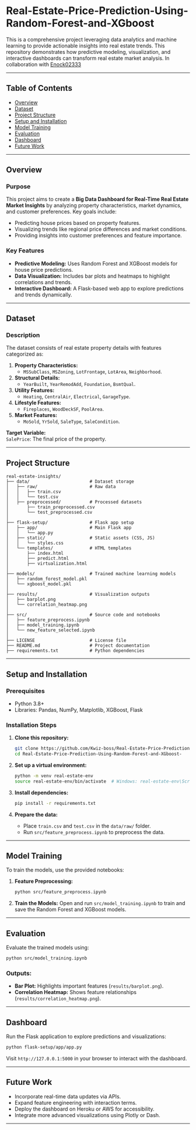 # Real-Estate-Price-Prediction-Using-Random-Forest-and-XGboost

This is a comprehensive project leveraging data analytics and machine learning to provide actionable insights into real estate trends. This repository demonstrates how predictive modeling, visualization, and interactive dashboards can transform real estate market analysis. In collaboration with [Enock02333](https://github.com/Enock02333)

---

## Table of Contents

- [Overview](#overview)
- [Dataset](#dataset)
- [Project Structure](#project-structure)
- [Setup and Installation](#setup-and-installation)
- [Model Training](#model-training)
- [Evaluation](#evaluation)
- [Dashboard](#dashboard)
- [Future Work](#future-work)

---

## Overview

### Purpose

This project aims to create a **Big Data Dashboard for Real-Time Real Estate Market Insights** by analyzing property characteristics, market dynamics, and customer preferences. Key goals include:

- Predicting house prices based on property features.
- Visualizing trends like regional price differences and market conditions.
- Providing insights into customer preferences and feature importance.

### Key Features

- **Predictive Modeling:** Uses Random Forest and XGBoost models for house price predictions.
- **Data Visualization:** Includes bar plots and heatmaps to highlight correlations and trends.
- **Interactive Dashboard:** A Flask-based web app to explore predictions and trends dynamically.

---

## Dataset

### Description

The dataset consists of real estate property details with features categorized as:

1. **Property Characteristics:**
   - `MSSubClass`, `MSZoning`, `LotFrontage`, `LotArea`, `Neighborhood`.
2. **Structural Details:**
   - `YearBuilt`, `YearRemodAdd`, `Foundation`, `BsmtQual`.
3. **Utility Features:**
   - `Heating`, `CentralAir`, `Electrical`, `GarageType`.
4. **Lifestyle Features:**
   - `Fireplaces`, `WoodDeckSF`, `PoolArea`.
5. **Market Features:**
   - `MoSold`, `YrSold`, `SaleType`, `SaleCondition`.

**Target Variable:**  
`SalePrice`: The final price of the property.

---

## Project Structure

```plaintext
real-estate-insights/
├── data/                       # Dataset storage
│   ├── raw/                    # Raw data
│   │   ├── train.csv
│   │   └── test.csv
│   ├── preprocessed/           # Processed datasets
│       ├── train_preprocessed.csv
│       └── test_preprocessed.csv
│
├── flask-setup/                # Flask app setup
│   ├── app/                    # Main Flask app
│   │   └── app.py
│   ├── static/                 # Static assets (CSS, JS)
│   │   └── styles.css
│   └── templates/              # HTML templates
│       ├── index.html
│       ├── predict.html
│       ├── virtualization.html
│
├── models/                     # Trained machine learning models
│   ├── random_forest_model.pkl
│   └── xgboost_model.pkl
│
├── results/                    # Visualization outputs
│   ├── barplot.png
│   └── correlation_heatmap.png
│
├── src/                        # Source code and notebooks
│   ├── feature_preprocess.ipynb
│   ├── model_training.ipynb
│   └── new_feature_selected.ipynb
│
├── LICENSE                     # License file
├── README.md                   # Project documentation
├── requirements.txt            # Python dependencies
```

---

## Setup and Installation

### Prerequisites
- Python 3.8+
- Libraries: Pandas, NumPy, Matplotlib, XGBoost, Flask

### Installation Steps

1. **Clone this repository:**
   ```bash
   git clone https://github.com/Kwiz-boss/Real-Estate-Price-Prediction-Using-Random-Forest-and-XGboost-.git
   cd Real-Estate-Price-Prediction-Using-Random-Forest-and-XGboost-
   ```

2. **Set up a virtual environment:**
   ```bash
   python -m venv real-estate-env
   source real-estate-env/bin/activate  # Windows: real-estate-env\Scripts\activate
   ```

3. **Install dependencies:**
   ```bash
   pip install -r requirements.txt
   ```

4. **Prepare the data:**
   - Place `train.csv` and `test.csv` in the `data/raw/` folder.
   - Run `src/feature_preprocess.ipynb` to preprocess the data.

---

## Model Training

To train the models, use the provided notebooks:

1. **Feature Preprocessing:**
   ```bash
   python src/feature_preprocess.ipynb
   ```

2. **Train the Models:**
   Open and run `src/model_training.ipynb` to train and save the Random Forest and XGBoost models.

---

## Evaluation

Evaluate the trained models using:
```bash
python src/model_training.ipynb
```

### Outputs:
- **Bar Plot:** Highlights important features (`results/barplot.png`).
- **Correlation Heatmap:** Shows feature relationships (`results/correlation_heatmap.png`).

---

## Dashboard

Run the Flask application to explore predictions and visualizations:
```bash
python flask-setup/app/app.py
```

Visit `http://127.0.0.1:5000` in your browser to interact with the dashboard.

---

## Future Work

- Incorporate real-time data updates via APIs.
- Expand feature engineering with interaction terms.
- Deploy the dashboard on Heroku or AWS for accessibility.
- Integrate more advanced visualizations using Plotly or Dash.

---

